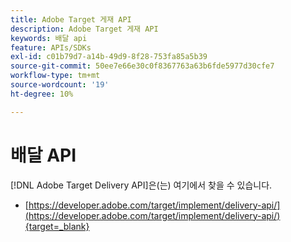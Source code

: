 ```yaml
---
title: Adobe Target 게재 API
description: Adobe Target 게재 API
keywords: 배달 api
feature: APIs/SDKs
exl-id: c01b79d7-a14b-49d9-8f28-753fa85a5b39
source-git-commit: 50ee7e66e30c0f8367763a63b6fde5977d30cfe7
workflow-type: tm+mt
source-wordcount: '19'
ht-degree: 10%

---
```


# 배달 API

[!DNL Adobe Target Delivery API]은(는) 여기에서 찾을 수 있습니다.

* [https://developer.adobe.com/target/implement/delivery-api/](https://developer.adobe.com/target/implement/delivery-api/){target=_blank}
